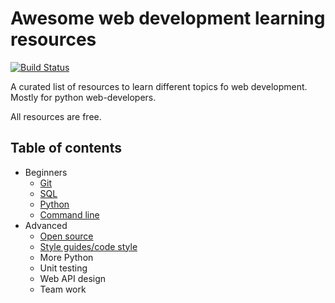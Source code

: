# Awesome web development learning resources

[![Build Status](https://travis-ci.org/Melevir/awesome-webdev-learning.svg?branch=master)](https://travis-ci.org/Melevir/awesome-webdev-learning)

A curated list of resources to learn different topics fo web development.
Mostly for python web-developers.

All resources are free.

## Table of contents

- Beginners
  - [Git](https://github.com/Melevir/awesome-webdev-learning/blob/master/topics/git.md)
  - [SQL](https://github.com/Melevir/awesome-webdev-learning/blob/master/topics/sql.md)
  - [Python](https://github.com/Melevir/awesome-webdev-learning/blob/master/topics/python.md)
  - [Command line](https://github.com/Melevir/awesome-webdev-learning/blob/master/topics/cmd.md)
- Advanced
  - [Open source](https://github.com/Melevir/awesome-webdev-learning/blob/master/topics/opensource.md)
  - [Style guides/code style](https://github.com/Melevir/awesome-webdev-learning/blob/master/topics/style.md)
  - More Python
  - Unit testing
  - Web API design
  - Team work
